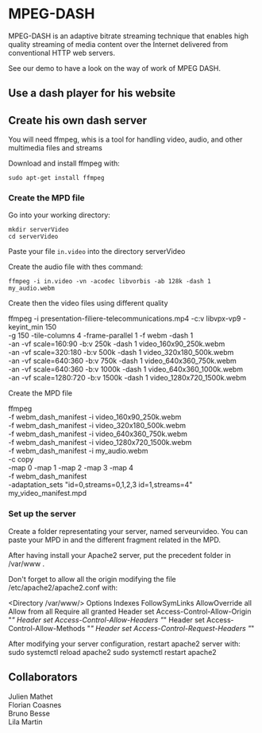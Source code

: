 # MPEG-DASH



MPEG-DASH is an adaptive bitrate streaming technique that enables high quality streaming of media content over the Internet delivered from conventional HTTP web servers.

See our demo to have a look on the way of work of MPEG DASH.

## Use a dash player for his website

## Create his own dash server

You will need ffmpeg, whis is a tool for handling video, audio, and other multimedia files and streams

Download and install ffmpeg with:

`sudo apt-get install ffmpeg`

### Create the MPD file

Go into your working directory:

`mkdir serverVideo`  
`cd serverVideo`

Paste your file `in.video` into the directory serverVideo

Create the audio file with thes command:

`ffmpeg -i in.video -vn -acodec libvorbis -ab 128k -dash 1 my_audio.webm`

Create then the video files using different quality

ffmpeg -i presentation-filiere-telecommunications.mp4 -c:v libvpx-vp9 -keyint_min 150 \
-g 150 -tile-columns 4 -frame-parallel 1  -f webm -dash 1 \
-an -vf scale=160:90 -b:v 250k -dash 1 video_160x90_250k.webm \
-an -vf scale=320:180 -b:v 500k -dash 1 video_320x180_500k.webm \
-an -vf scale=640:360 -b:v 750k -dash 1 video_640x360_750k.webm \
-an -vf scale=640:360 -b:v 1000k -dash 1 video_640x360_1000k.webm \
-an -vf scale=1280:720 -b:v 1500k -dash 1 video_1280x720_1500k.webm

Create the MPD file

ffmpeg \
  -f webm_dash_manifest -i video_160x90_250k.webm \
  -f webm_dash_manifest -i video_320x180_500k.webm \
  -f webm_dash_manifest -i video_640x360_750k.webm \
  -f webm_dash_manifest -i video_1280x720_1500k.webm \
  -f webm_dash_manifest -i my_audio.webm \
  -c copy \
  -map 0 -map 1 -map 2 -map 3 -map 4 \
  -f webm_dash_manifest \
  -adaptation_sets "id=0,streams=0,1,2,3 id=1,streams=4" \
  my_video_manifest.mpd

### Set up the server

Create a folder representating your server, named serveurvideo. You can paste your MPD in and the different fragment related in the MPD. 

After having install your Apache2 server, put the precedent folder in /var/www .

Don't forget to allow all the origin modifying the file /etc/apache2/apache2.conf with:

<Directory /var/www/>
	Options Indexes FollowSymLinks
	AllowOverride all
	Allow from all
	Require all granted
	Header set Access-Control-Allow-Origin "*"
	Header set Access-Control-Allow-Headers "*"
	Header set Access-Control-Allow-Methods "*"
	Header set Access-Control-Request-Headers "*"
</Directory>

After modifying your server configuration, restart apache2 server with:
sudo systemctl reload apache2
sudo systemctl restart apache2

## Collaborators

Julien Mathet  
Florian Coasnes  
Bruno Besse  
Lila Martin  